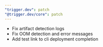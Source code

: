 ```yaml
---
"trigger.dev": patch
"@trigger.dev/core": patch
---
```


- Fix artifact detection logs
- Fix OOM detection and error messages
- Add test link to cli deployment completion

